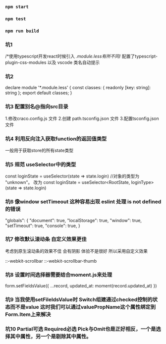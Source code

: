 ### `npm start`

### `npm test`

### `npm run build`


### 坑1 
/*使用typescript开发react时候引入 *.module.less有所不同*/
配置了typescript-plugin-css-modules 以及 vscode 类名自动提示

### 坑2
declare module '*.module.less' {
  const classes: { readonly [key: string]: string };
  export default classes;
}

### 坑3 配置别名@指向src目录
1.修改craco.config.js 文件
2.创建 path.tsconfig.json 文件 
3.配置tsconfig.json 文件

### 坑4 利用反向注入获取function的返回值类型
一般用于获取store的所有state类型

### 坑5 规范 useSelector中的类型
const loginState = useSelector(state => state.login) //对象的类型为 "unknown"。
改为
const loginState = useSelector<RootState, loginType>(state => state.login)

### 坑6 像window setTimeout 这种容易出现 eslint 处理 is not defined 的错误
"globals": {
    "document": true,
    "localStorage": true,
    "window": true,
    "setTimeout": true,
    "console": true,
  }

### 坑7 修改默认滚动条 自定义效果更佳
考虑到原生滚动条的效果不佳 会有阴影 体验不是很好 所以采用自定义效果

::-webkit-scrollbar
::-webkit-scrollbar-thumb

### 坑8 设置时间选择器需要结合moment.js来处理
form.setFieldsValue({ ...record, updated_at: moment(record.updated_at) })


### 坑9 当我使用setFileldsValue时 Switch组建通过checked控制的状态而不是value 这时我们可以通过valuePropName这个属性绑定到Form.Item上来解决


### 坑10 Partial可选 Required必选 Pick与Omit也是正好相反，一个是选择其中属性，另一个是剔除其中属性。
